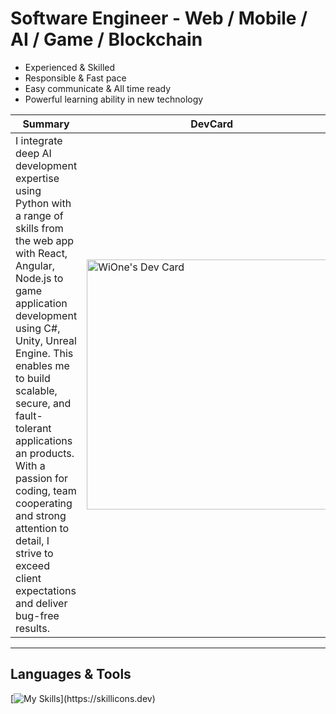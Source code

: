 # Software Engineer - Web / Mobile / AI / Game / Blockchain

* Experienced & Skilled
* Responsible & Fast pace
* Easy communicate & All time ready
* Powerful learning ability in new technology

| Summary | DevCard |
| --- | --- |
| I integrate deep AI development expertise using Python with a range of skills from the web app with React, Angular, Node.js to game application development using C#, Unity, Unreal Engine. This enables me to build scalable, secure, and fault-tolerant applications an products. With a passion for coding, team cooperating and strong attention to detail, I strive to exceed client expectations and deliver bug-free results. | <a href="https://app.daily.dev/coolidev"><img src="https://api.daily.dev/devcards/e9654ca8e0584099913425f1d9adf78a.png?r=smv" width="400" alt="WiOne's Dev Card"/></a> |

---

## Languages & Tools
[![My Skills](https://skillicons.dev/icons?i=git,,figma,,azure,aws,,html,css,,react,nextjs,svelte,threejs,d3,,xd,,cloudflare,netlify,,,js,ts,,laravel,django,rails,bootstrap,materialui,postman,,vscode,visualstudio,,php,python,ruby,graphql,,,,,,,,unity,unreal,,,cs,cpp,,,,mysql,mongodb,,solidity,,,androidstudio,,dart,kotlin,swift,,flutter,firebase,,redis,sqlite,,ipfs,)](https://skillicons.dev)
